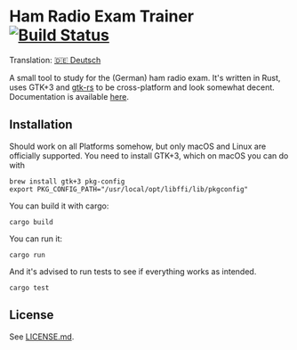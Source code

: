# Ham Radio Exam Trainer [![Build Status](https://travis-ci.org/xfbs/afp.svg?branch=master)](https://travis-ci.org/xfbs/afp)

Translation: [🇩🇪 Deutsch](README.de.md)

A small tool to study for the (German) ham radio exam. It's written in Rust, uses GTK+3 and [gtk-rs](https://github.com/gtk-rs/gtk) to be cross-platform and look somewhat decent. Documentation is available [here](https://xfbs.github.io/afp/afp).

## Installation

Should work on all Platforms somehow, but only macOS and Linux are officially supported. You need to install GTK+3, which on macOS you can do with

    brew install gtk+3 pkg-config
    export PKG_CONFIG_PATH="/usr/local/opt/libffi/lib/pkgconfig"

You can build it with cargo:

    cargo build

You can run it:

    cargo run

And it's advised to run tests to see if everything works as intended.

    cargo test

## License

See [LICENSE.md](LICENSE.md).
